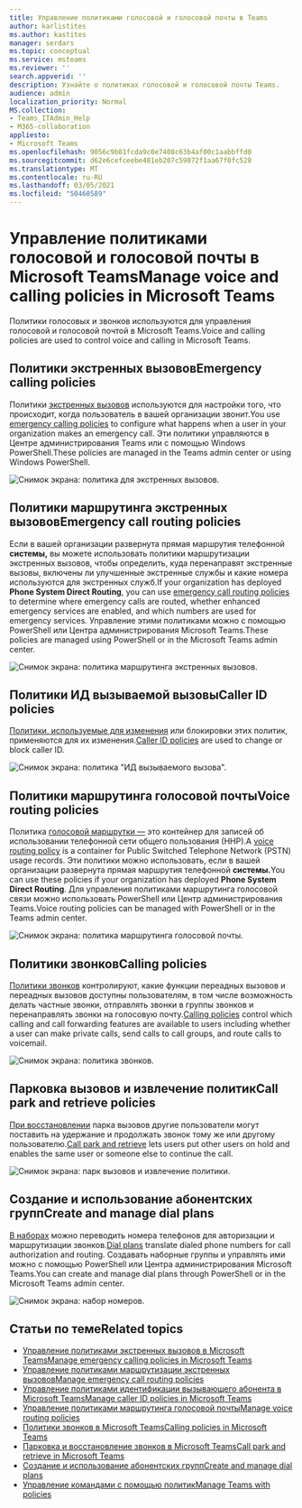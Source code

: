 ```yaml
---
title: Управление политиками голосовой и голосовой почты в Teams
author: karlistites
ms.author: kastites
manager: serdars
ms.topic: conceptual
ms.service: msteams
ms.reviewer: ''
search.appverid: ''
description: Узнайте о политиках голосовой и голосовой почты Teams.
audience: admin
localization_priority: Normal
MS.collection:
- Teams_ITAdmin_Help
- M365-collaboration
appliesto:
- Microsoft Teams
ms.openlocfilehash: 9056c9b81fcda9c0e7408c63b4af00c1aabbffd0
ms.sourcegitcommit: d62e6cefceebe481eb207c59872f1aa67f0fc528
ms.translationtype: MT
ms.contentlocale: ru-RU
ms.lasthandoff: 03/05/2021
ms.locfileid: "50460589"
---
```

# <a name="manage-voice-and-calling-policies-in-microsoft-teams"></a><span data-ttu-id="e3178-103">Управление политиками голосовой и голосовой почты в Microsoft Teams</span><span class="sxs-lookup"><span data-stu-id="e3178-103">Manage voice and calling policies in Microsoft Teams</span></span>

<span data-ttu-id="e3178-104">Политики голосовых и звонков используются для управления голосовой и голосовой почтой в Microsoft Teams.</span><span class="sxs-lookup"><span data-stu-id="e3178-104">Voice and calling policies are used to control voice and calling in Microsoft Teams.</span></span>

## <a name="emergency-calling-policies"></a><span data-ttu-id="e3178-105">Политики экстренных вызовов</span><span class="sxs-lookup"><span data-stu-id="e3178-105">Emergency calling policies</span></span>

<span data-ttu-id="e3178-106">Политики [экстренных вызовов](manage-emergency-calling-policies.md) используются для настройки того, что происходит, когда пользователь в вашей организации звонит.</span><span class="sxs-lookup"><span data-stu-id="e3178-106">You use [emergency calling policies](manage-emergency-calling-policies.md) to configure what happens when a user in your organization makes an emergency call.</span></span> <span data-ttu-id="e3178-107">Эти политики управляются в Центре администрирования Teams или с помощью Windows PowerShell.</span><span class="sxs-lookup"><span data-stu-id="e3178-107">These policies are managed in the Teams admin center or using Windows PowerShell.</span></span>

![Снимок экрана: политика для экстренных вызовов.](media/emergency-calling-policy2.png)

## <a name="emergency-call-routing-policies"></a><span data-ttu-id="e3178-109">Политики маршрутинга экстренных вызовов</span><span class="sxs-lookup"><span data-stu-id="e3178-109">Emergency call routing policies</span></span>

<span data-ttu-id="e3178-110">Если в вашей организации развернута прямая маршрутия [](manage-emergency-call-routing-policies.md) телефонной **системы,** вы можете использовать политики маршрутизации экстренных вызовов, чтобы определить, куда перенаправят экстренные вызовы, включены ли улучшенные экстренные службы и какие номера используются для экстренных служб.</span><span class="sxs-lookup"><span data-stu-id="e3178-110">If your organization has deployed **Phone System Direct Routing**, you can use [emergency call routing policies](manage-emergency-call-routing-policies.md) to determine where emergency calls are routed, whether enhanced emergency services are enabled, and which numbers are used for emergency services.</span></span> <span data-ttu-id="e3178-111">Управление этими политиками можно с помощью PowerShell или Центра администрирования Microsoft Teams.</span><span class="sxs-lookup"><span data-stu-id="e3178-111">These policies are managed using PowerShell or in the Microsoft Teams admin center.</span></span>

![Снимок экрана: политика маршрутинга экстренных вызовов.](media/emergency-call-routing-policy.png)

## <a name="caller-id-policies"></a><span data-ttu-id="e3178-113">Политики ИД вызываемой вызовы</span><span class="sxs-lookup"><span data-stu-id="e3178-113">Caller ID policies</span></span>

<span data-ttu-id="e3178-114">[Политики, используемые для изменения](caller-id-policies.md) или блокировки этих политик, применяются для их изменения.</span><span class="sxs-lookup"><span data-stu-id="e3178-114">[Caller ID policies](caller-id-policies.md) are used to change or block caller ID.</span></span>

![Снимок экрана: политика "ИД вызываемого вызова".](media/caller-id-policy.png)

## <a name="voice-routing-policies"></a><span data-ttu-id="e3178-116">Политики маршрутинга голосовой почты</span><span class="sxs-lookup"><span data-stu-id="e3178-116">Voice routing policies</span></span>

<span data-ttu-id="e3178-117">Политика [голосовой маршрутки —](manage-voice-routing-policies.md) это контейнер для записей об использовании телефонной сети общего пользования (ННР).</span><span class="sxs-lookup"><span data-stu-id="e3178-117">A [voice routing policy](manage-voice-routing-policies.md) is a container for Public Switched Telephone Network (PSTN) usage records.</span></span> <span data-ttu-id="e3178-118">Эти политики можно использовать, если в вашей организации развернута прямая маршрутия телефонной **системы.**</span><span class="sxs-lookup"><span data-stu-id="e3178-118">You can use these policies if your organization has deployed **Phone System Direct Routing**.</span></span> <span data-ttu-id="e3178-119">Для управления политиками маршрутинга голосовой связи можно использовать PowerShell или Центр администрирования Teams.</span><span class="sxs-lookup"><span data-stu-id="e3178-119">Voice routing policies can be managed with PowerShell or in the Teams admin center.</span></span>

![Снимок экрана: политика маршрутинга голосовой почты.](media/voice-routing-policy.png)

## <a name="calling-policies"></a><span data-ttu-id="e3178-121">Политики звонков</span><span class="sxs-lookup"><span data-stu-id="e3178-121">Calling policies</span></span>

<span data-ttu-id="e3178-122">[Политики звонков](teams-calling-policy.md) контролируют, какие функции переадных вызовов и переадных вызовов доступны пользователям, в том числе возможность делать частные звонки, отправлять звонки в группы звонков и перенаправлять звонки на голосовую почту.</span><span class="sxs-lookup"><span data-stu-id="e3178-122">[Calling policies](teams-calling-policy.md) control which calling and call forwarding features are available to users including whether a user can make private calls, send calls to call groups, and route calls to voicemail.</span></span>

![Снимок экрана: политика звонков.](media/calling-policy.png)

## <a name="call-park-and-retrieve-policies"></a><span data-ttu-id="e3178-124">Парковка вызовов и извлечение политик</span><span class="sxs-lookup"><span data-stu-id="e3178-124">Call park and retrieve policies</span></span>

<span data-ttu-id="e3178-125">[При восстановлении](call-park-and-retrieve.md) парка вызовов другие пользователи могут поставить на удержание и продолжать звонок тому же или другому пользователю.</span><span class="sxs-lookup"><span data-stu-id="e3178-125">[Call park and retrieve](call-park-and-retrieve.md) lets users put other users on hold and enables the same user or someone else to continue the call.</span></span>

![Снимок экрана: парк вызовов и извлечение политики.](media/call-park-policy.png)

## <a name="create-and-manage-dial-plans"></a><span data-ttu-id="e3178-127">Создание и использование абонентских групп</span><span class="sxs-lookup"><span data-stu-id="e3178-127">Create and manage dial plans</span></span>

<span data-ttu-id="e3178-128">[В наборах](create-and-manage-dial-plans.md) можно переводить номера телефонов для авторизации и маршрутизации звонков.</span><span class="sxs-lookup"><span data-stu-id="e3178-128">[Dial plans](create-and-manage-dial-plans.md) translate dialed phone numbers for call authorization and routing.</span></span> <span data-ttu-id="e3178-129">Создавать наборные группы и управлять ими можно с помощью PowerShell или Центра администрирования Microsoft Teams.</span><span class="sxs-lookup"><span data-stu-id="e3178-129">You can create and manage dial plans through PowerShell or in the Microsoft Teams admin center.</span></span>

![Снимок экрана: набор номеров.](media/dial-plans.png)

## <a name="related-topics"></a><span data-ttu-id="e3178-131">Статьи по теме</span><span class="sxs-lookup"><span data-stu-id="e3178-131">Related topics</span></span>

* [<span data-ttu-id="e3178-132">Управление политиками экстренных вызовов в Microsoft Teams</span><span class="sxs-lookup"><span data-stu-id="e3178-132">Manage emergency calling policies in Microsoft Teams</span></span>](manage-emergency-calling-policies.md)
* [<span data-ttu-id="e3178-133">Управление политиками маршрутизации экстренных вызовов</span><span class="sxs-lookup"><span data-stu-id="e3178-133">Manage emergency call routing policies</span></span>](manage-emergency-call-routing-policies.md)
* [<span data-ttu-id="e3178-134">Управление политиками идентификации вызывающего абонента в Microsoft Teams</span><span class="sxs-lookup"><span data-stu-id="e3178-134">Manage caller ID policies in Microsoft Teams</span></span>](caller-id-policies.md)
* [<span data-ttu-id="e3178-135">Управление политиками маршрутинга голосовой почты</span><span class="sxs-lookup"><span data-stu-id="e3178-135">Manage voice routing policies</span></span>](manage-voice-routing-policies.md)
* [<span data-ttu-id="e3178-136">Политики звонков в Microsoft Teams</span><span class="sxs-lookup"><span data-stu-id="e3178-136">Calling policies in Microsoft Teams</span></span>](teams-calling-policy.md)
* [<span data-ttu-id="e3178-137">Парковка и восстановление звонков в Microsoft Teams</span><span class="sxs-lookup"><span data-stu-id="e3178-137">Call park and retrieve in Microsoft Teams</span></span>](call-park-and-retrieve.md)
* [<span data-ttu-id="e3178-138">Создание и использование абонентских групп</span><span class="sxs-lookup"><span data-stu-id="e3178-138">Create and manage dial plans</span></span>](create-and-manage-dial-plans.md)
* [<span data-ttu-id="e3178-139">Управление командами с помощью политик</span><span class="sxs-lookup"><span data-stu-id="e3178-139">Manage Teams with policies</span></span>](manage-teams-with-policies.md)
